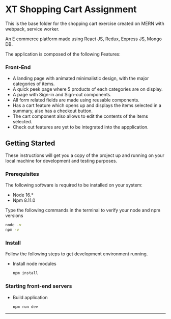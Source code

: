 # XT Shopping Cart Assignment

This is the base folder for the shopping cart exercise created on MERN with webpack, service worker.


An E commerce platform made using React JS, Redux, Express JS, Mongo DB.

The application is composed of the following Features:

### Front-End
* A landing page with animated minimalistic design, with the major categories of items.
* A quick peek page where 5 products of each categories are on display.
* A page with Sign-in and Sign-out components.
* All form related fields are made using reusable components.
* Has a cart feature which opens up and displays the items selected in a summary, also has a checkout button.
* The cart component also allows to edit the contents of the items selected.
* Check out features are yet to be integrated into the appplication. 


## Getting Started

These instructions will get you a copy of the project up and running on your local machine for development and testing purposes.

### Prerequisites

The following software is required to be installed on your system:

* Node 16.*
* Npm 8.11.0

Type the following commands in the terminal to verify your node and npm versions

```bash
node -v
npm -v
```

### Install

Follow the following steps to get development environment running.

* Install node modules

   ```bash
   npm install
   ```


### Starting front-end servers

* Build application

  ```bash
  npm run dev
  ```
---
